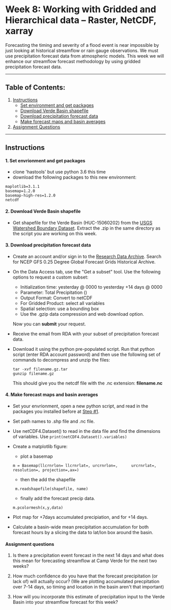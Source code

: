# Week 8: Working with Gridded and Hierarchical data – Raster, NetCDF, xarray
Forecasting the timing and severity of a flood event is near impossible by just looking at historical streamflow or rain gauge observations. We must use precipitation forecast data from atmospheric models. This week we will enhance our streamflow forecast methodology by using gridded precipitation forecast data.
____

## Table of Contents:
1. [Instructions](#instructions)
    - [Set environment and get packages](#conda)
    - [Download Verde Basin shapefile](#raster)
    - [Download precipitation forecast data](#netcdf)
    - [Make forecast maps and basin averages](#maps)
2. [Assignment Questions](#assignment)
___
<a name="instructions"></a>
## Instructions

<a name="conda"></a>
#### 1. Set envrionment and get packages
- clone 'hastools' but use python 3.6 this time
- download the following packages to this new environment:
```
maplotlib=3.1.1
basemap=1.2.0
basemap-high-res=1.2.0
netcdf
```

<a name="raster"></a>
#### 2. Download Verde Basin shapefile
- Get shapefile for the Verde Basin (HUC-15060202) from the [USGS Watershed Boundary Dataset](https://viewer.nationalmap.gov/basic/?basemap=b1&category=nhd&title=NHD%20Viewextract). Extract the .zip in the same directory as the script you are working on this week. 

<a name="netcdf"></a>
#### 3. Download precipitation forecast data
- Create an account and/or sign in to the [Research Data Archive](https://rda.ucar.edu/). Search for NCEP GFS 0.25 Degree Global Forecast Grids Historical Archive. 

- On the Data Access tab, use the "Get a subset" tool. Use the following options to request a custom subset:
  - Initialization time: yesterday @ 0000 to yesterday +14 days @ 0000
  - Parameter: Total Precipitation ()
  - Output Format: Convert to netCDF 
  - For Gridded Product: select all variables
  - Spatial selection: use a bounding box 
  - Use the .gzip data compression and web download option. 

  Now you can **submit** your request.

- Receive the email from RDA with your subset of precipitation forecast data. 
- Download it using the python pre-populated script. Run that python script (enter RDA account password) and then use the following set of commands to decompress and unzip the files:
  ```
  tar -xvf filename.gz.tar
  gunzip filename.gz
  ```
  This should give you the netcdf file with the .nc extension: **filename.nc**

<a name="netcdf"></a>
#### 4. Make forecast maps and basin averages
- Set your envrionment, open a new python script, and read in the packages you installed before at [ Step #1](#conda). 
- Set path names to .shp file and .nc file. 
- Use netCDF4.Dataset() to read in the data file and find the dimensions of variables. Use ```print(netCDF4.Dataset().variables)```

- Create a matplotlib figure:
  - plot a basemap
  ```
  m = Basemap(llcrnrlon= llcrnrlat=, urcrnrlon=,      urcrnrlat=, resolution=, projection=,ax=)
  ``` 
  - then the add the shapefile 
  ```
   m.readshapefile(shapefile, name)
  ```
  - finally add the forecast precip data. 
  ```
  m.pcolormesh(x,y,data)
  ```
- Plot map for +7days accumulated precipiation, and for +14 days. 
- Calculate a basin-wide mean precipitation accumulation for both forecast hours by a slicing the data to lat/lon box around the basin. 

<a name="assignment"></a>
#### Assignment questions

1. Is there a precipitation event forecast in the next 14 days and what does this mean for forecasting streamflow at Camp Verde for the next two weeks? 

2. How much confidence do you have that the forecast precipitation (or lack of) will actually occur? (We are plotting accumulated precpitation over 7-14 days, so timing and location in the basin aren't that important)

3. How will you incorporate this estimate of precipitation input to the Verde Basin into your streamflow forecast for this week?
